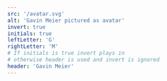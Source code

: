 ```yaml
---
src: '/avatar.svg'
alt: 'Gavin Meier pictured as avatar'
invert: true
initials: true
leftLetter: 'G'
rightLetter: 'M'
# If initials is true invert plays in
# otherwise header is used and invert is ignored
header: 'Gavin Meier'
---
```

